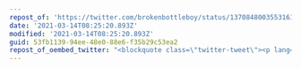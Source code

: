 ```yaml
---
repost_of: 'https://twitter.com/brokenbottleboy/status/1370848003553161219?s=12'
date: '2021-03-14T08:25:20.893Z'
modified: '2021-03-14T08:25:20.893Z'
guid: 53fb1139-94ee-48e0-88e6-f35b29c53ea2
repost_of_oembed_twitter: "<blockquote class=\"twitter-tweet\"><p lang=\"en\" dir=\"ltr\">Four words should have prevented Cressida Dick ever leading the Met in the first place: Jean Charles de Menezes</p>&mdash; Mic Wright \U0001F3F3️‍\U0001F308\U0001F30B\U0001F3F4‍☠️ (@brokenbottleboy) <a href=\"https://twitter.com/brokenbottleboy/status/1370848003553161219?ref_src=twsrc%5Etfw\">March 13, 2021</a></blockquote>\n<script async src=\"https://platform.twitter.com/widgets.js\" charset=\"utf-8\"></script>\n"
---
```

 
